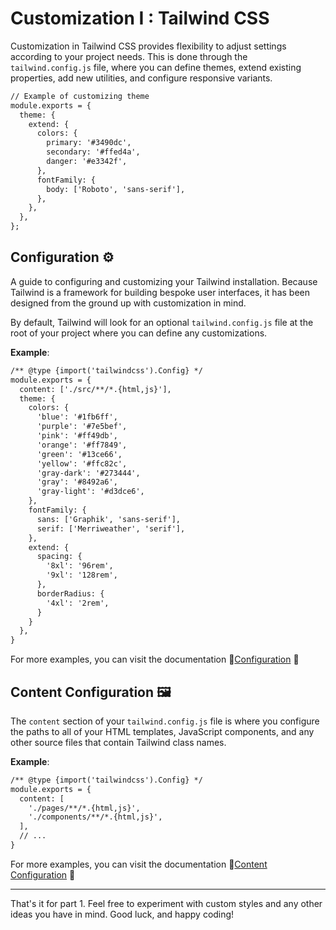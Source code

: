 # Customization I : Tailwind CSS
Customization in Tailwind CSS provides flexibility to adjust settings according to your project needs. This is done through the `tailwind.config.js` file, where you can define themes, extend existing properties, add new utilities, and configure responsive variants.


```html
// Example of customizing theme
module.exports = {
  theme: {
    extend: {
      colors: {
        primary: '#3490dc',
        secondary: '#ffed4a',
        danger: '#e3342f',
      },
      fontFamily: {
        body: ['Roboto', 'sans-serif'],
      },
    },
  },
};
```

##  Configuration ⚙️

A guide to configuring and customizing your Tailwind installation. Because Tailwind is a framework for building bespoke user interfaces, it has been designed from the ground up with customization in mind.

By default, Tailwind will look for an optional `tailwind.config.js` file at the root of your project where you can define any customizations.

**Example**:
```html
/** @type {import('tailwindcss').Config} */
module.exports = {
  content: ['./src/**/*.{html,js}'],
  theme: {
    colors: {
      'blue': '#1fb6ff',
      'purple': '#7e5bef',
      'pink': '#ff49db',
      'orange': '#ff7849',
      'green': '#13ce66',
      'yellow': '#ffc82c',
      'gray-dark': '#273444',
      'gray': '#8492a6',
      'gray-light': '#d3dce6',
    },
    fontFamily: {
      sans: ['Graphik', 'sans-serif'],
      serif: ['Merriweather', 'serif'],
    },
    extend: {
      spacing: {
        '8xl': '96rem',
        '9xl': '128rem',
      },
      borderRadius: {
        '4xl': '2rem',
      }
    }
  },
}
```
For more examples, you can visit the documentation 📖[Configuration](https://tailwindcss.com/docs/configuration) 📖

## Content Configuration 🖼️

The `content` section of your `tailwind.config.js` file is where you configure the paths to all of your HTML templates, JavaScript components, and any other source files that contain Tailwind class names.

**Example**:
```html
/** @type {import('tailwindcss').Config} */
module.exports = {
  content: [
    './pages/**/*.{html,js}',
    './components/**/*.{html,js}',
  ],
  // ...
}
```
For more examples, you can visit the documentation 📖[Content Configuration](https://tailwindcss.com/docs/content-configuration) 📖

---
That's it for part 1. Feel free to experiment with custom styles and any other ideas you have in mind. Good luck, and happy coding!

